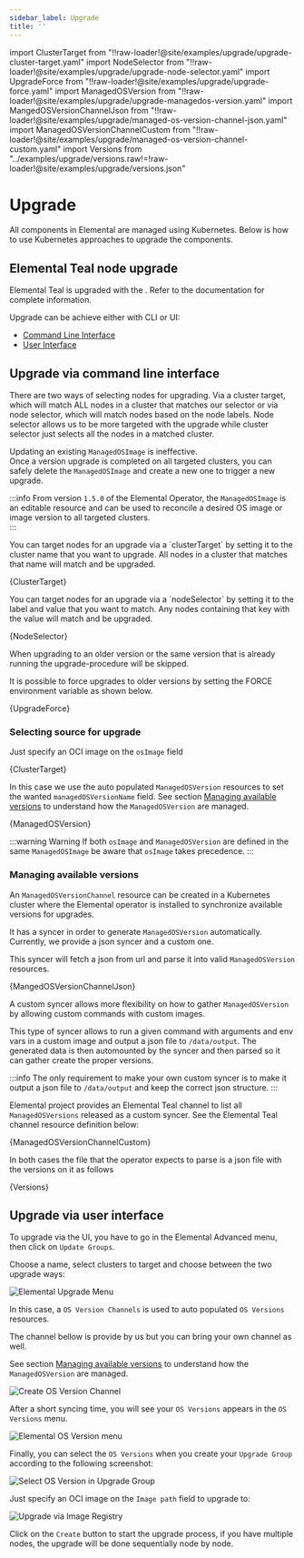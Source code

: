 ```yaml
---
sidebar_label: Upgrade
title: ''
---
```


<head>
  <link rel="canonical" href="https://elemental.docs.rancher.com/upgrade"/>
</head>

import ClusterTarget from "!!raw-loader!@site/examples/upgrade/upgrade-cluster-target.yaml"
import NodeSelector from "!!raw-loader!@site/examples/upgrade/upgrade-node-selector.yaml"
import UpgradeForce from "!!raw-loader!@site/examples/upgrade/upgrade-force.yaml"
import ManagedOSVersion from "!!raw-loader!@site/examples/upgrade/upgrade-managedos-version.yaml"
import MangedOSVersionChannelJson from "!!raw-loader!@site/examples/upgrade/managed-os-version-channel-json.yaml"
import ManagedOSVersionChannelCustom from "!!raw-loader!@site/examples/upgrade/managed-os-version-channel-custom.yaml"
import Versions from "../examples/upgrade/versions.raw!=!raw-loader!@site/examples/upgrade/versions.json"

# Upgrade

All components in Elemental are managed using Kubernetes. Below is how
to use Kubernetes approaches to upgrade the components.

## Elemental Teal node upgrade

Elemental Teal is upgraded with the <Vars name="elemental_operator_name" />. Refer to the
[<Vars name="elemental_operator_name" />](elementaloperatorchart-reference.md) documentation for complete information.

Upgrade can be achieve either with CLI or UI:

- [Command Line Interface](#upgrade-via-command-line-interface)
- [User Interface](#upgrade-via-user-interface)
## Upgrade via command line interface

There are two ways of selecting nodes for upgrading. Via a cluster target, which will match ALL nodes in a cluster that matches our
selector or via node selector, which will match nodes based on the node labels. Node selector allows us to be more targeted with the upgrade
while cluster selector just selects all the nodes in a matched cluster.

Updating an existing `ManagedOSImage` is ineffective.  
Once a version upgrade is completed on all targeted clusters, you can safely delete the `ManagedOSImage` and create a new one to trigger a new upgrade.  

:::info
From version `1.5.0` of the Elemental Operator, the `ManagedOSImage` is an editable resource and can be used to reconcile a desired OS image or image version to all targeted clusters.  
:::

<Tabs>
<TabItem value="clusterTarget" label="With 'clusterTarget'" default>
You can target nodes for an upgrade via a `clusterTarget` by setting it to the cluster name that you want to upgrade.
All nodes in a cluster that matches that name will match and be upgraded.

<CodeBlock language="yaml" title="upgrade-cluster-target.yaml" showLineNumbers>{ClusterTarget}</CodeBlock>

</TabItem>
<TabItem value="nodeSelector" label="With nodeSelector">
You can target nodes for an upgrade via a `nodeSelector` by setting it to the label and value that you want to match.
Any nodes containing that key with the value will match and be upgraded.

<CodeBlock language="yaml" title="upgrade-node-selector.yaml" showLineNumbers>{NodeSelector}</CodeBlock>

</TabItem>
<TabItem value="forceUpgrade" label="With FORCE flag">
When upgrading to an older version or the same version that is already running the upgrade-procedure will be skipped.

It is possible to force upgrades to older versions by setting the FORCE environment variable as shown below.

<CodeBlock language="yaml" title="upgrade-force.yaml" showLineNumbers>{UpgradeForce}</CodeBlock>

</TabItem>
</Tabs>


### Selecting source for upgrade

<Tabs>
<TabItem value="osImage" label="Via 'osImage'">

Just specify an OCI image on the `osImage` field

<CodeBlock language="yaml" title="upgrade-cluster-target.yaml" showLineNumbers>{ClusterTarget}</CodeBlock>

</TabItem>
<TabItem value="managedOSVersion" label="Via 'ManagedOSVersion'">

In this case we use the auto populated `ManagedOSVersion` resources to set the wanted `managedOSVersionName` field.
See section [Managing available versions](#managing-available-versions) to understand how the `ManagedOSVersion` are managed.

<CodeBlock language="yaml" title="upgrade-managedos-version.yaml" showLineNumbers>{ManagedOSVersion}</CodeBlock>

</TabItem>
</Tabs>

:::warning Warning
If both `osImage` and `ManagedOSVersion` are defined in the same `ManagedOSImage` be aware that `osImage` takes precedence.
:::

### Managing available versions

An `ManagedOSVersionChannel` resource can be created in a Kubernetes cluster where the Elemental operator is installed to synchronize available versions for upgrades.

It has a syncer in order to generate `ManagedOSVersion` automatically. Currently, we provide a json syncer and a custom one.

<Tabs>
<TabItem value="jsonSyncer" label="Json syncer">

This syncer will fetch a json from url and parse it into valid `ManagedOSVersion` resources.

<CodeBlock language="yaml" title="managed-os-version-json" showLineNumbers>{MangedOSVersionChannelJson}</CodeBlock>

</TabItem>
<TabItem value="customSyncer" label="Custom syncer">

A custom syncer allows more flexibility on how to gather `ManagedOSVersion` by allowing custom commands with custom images.

This type of syncer allows to run a given command with arguments and env vars in a custom image and output a json file to `/data/output`.
The generated data is then automounted by the syncer and then parsed so it can gather create the proper versions.

:::info
The only requirement to make your own custom syncer is to make it output a json file to `/data/output` and keep the correct json structure.
:::

Elemental project provides an Elemental Teal channel to list all `ManagedOSVersions` released as a custom syncer.
See the Elemental Teal channel resource definition below:

<CodeBlock language="yaml" title="managed-os-version-channel-json.yaml" showLineNumbers>{ManagedOSVersionChannelCustom}</CodeBlock>

</TabItem>
</Tabs>

In both cases the file that the operator expects to parse is a json file with the versions on it as follows

<CodeBlock language="json" title="versions.json" showLineNumbers>{Versions}</CodeBlock>

## Upgrade via user interface

To upgrade via the UI, you have to go in the Elemental Advanced menu, then click on `Update Groups`.

Choose a name, select clusters to target and choose between the two upgrade ways:

![Elemental Upgrade Menu](images/upgrade-ui-menu.png)


<Tabs>

<TabItem value="managedOSVersion" label="Via Managed OS Version">

In this case, a `OS Version Channels` is used to auto populated `OS Versions` resources.

The channel bellow is provide by us but you can bring your own channel as well.

See section [Managing available versions](#managing-available-versions) to understand how the `ManagedOSVersion` are managed.

![Create OS Version Channel](images/upgrade-ui-version-channel.png)

After a short syncing time, you will see your `OS Versions` appears in the `OS Versions` menu.

![Elemental OS Version menu](images/upgrade-ui-os-version.png)

Finally, you can select the `OS Versions` when you create your `Upgrade Group` according to the following screenshot:

![Select OS Version in Upgrade Group](images/upgrade-ui-upgrade-group-channel.png)

</TabItem>
<TabItem value="imageFromRegistry" label="Via Image from registry">

Just specify an OCI image on the `Image path` field to upgrade to:

![Upgrade via Image Registry](images/upgrade-ui-image-registry.png)

</TabItem>
</Tabs>

Click on the `Create` button to start the upgrade process, if you have multiple nodes, the upgrade will be done sequentially node by node.

